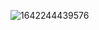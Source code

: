 ![1642244439576](https://user-images.githubusercontent.com/84074452/149619646-cb68f78e-6ec1-4660-bd93-ade4cf72828d.jpg)
